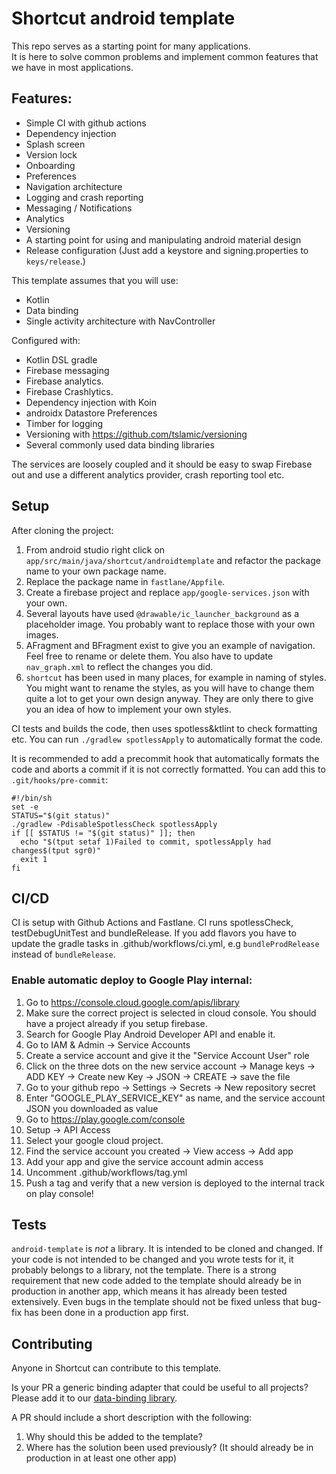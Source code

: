# Shortcut android template

This repo serves as a starting point for many applications.  
It is here to solve common problems and implement common features that we have in most applications.


## Features:
* Simple CI with github actions
* Dependency injection
* Splash screen
* Version lock
* Onboarding
* Preferences
* Navigation architecture
* Logging and crash reporting
* Messaging / Notifications
* Analytics
* Versioning
* A starting point for using and manipulating android material design
* Release configuration (Just add a keystore and signing.properties to `keys/release`.)

This template assumes that you will use:
- Kotlin
- Data binding
- Single activity architecture with NavController

Configured with:
- Kotlin DSL gradle
- Firebase messaging
- Firebase analytics.
- Firebase Crashlytics.
- Dependency injection with Koin
- androidx Datastore Preferences
- Timber for logging
- Versioning with https://github.com/tslamic/versioning
- Several commonly used data binding libraries

The services are loosely coupled and it should be easy to swap Firebase out and use a different analytics provider, crash reporting tool etc.

## Setup

After cloning the project:
1. From android studio right click on `app/src/main/java/shortcut/androidtemplate` and refactor the package name to your own package name.
2. Replace the package name in `fastlane/Appfile`.
3. Create a firebase project and replace `app/google-services.json` with your own.
4. Several layouts have used `@drawable/ic_launcher_background` as a placeholder image. You probably want to replace those with your own images.
5. AFragment and BFragment exist to give you an example of navigation. Feel free to rename or delete them. You also have to update `nav_graph.xml` to reflect the changes you did.
6. `shortcut` has been used in many places, for example in naming of styles. You might want to rename the styles, as you will have to change them quite a lot to get your own design anyway. They are only there to give you an idea of how to implement your own styles.

CI tests and builds the code, then uses spotless&ktlint to check formatting etc. You can run `./gradlew spotlessApply` to automatically format the code.

It is recommended to add a precommit hook that automatically formats the code and aborts a commit if it is not correctly formatted.
You can add this to `.git/hooks/pre-commit`:
```
#!/bin/sh
set -e
STATUS="$(git status)"
./gradlew -PdisableSpotlessCheck spotlessApply
if [[ $STATUS != "$(git status)" ]]; then
  echo "$(tput setaf 1)Failed to commit, spotlessApply had changes$(tput sgr0)"
  exit 1
fi

```

## CI/CD

CI is setup with Github Actions and Fastlane.
CI runs spotlessCheck, testDebugUnitTest and bundleRelease.
If you add flavors you have to update the gradle tasks in .github/workflows/ci.yml, e.g `bundleProdRelease` instead of `bundleRelease`.

### Enable automatic deploy to Google Play internal:
1. Go to https://console.cloud.google.com/apis/library
2. Make sure the correct project is selected in cloud console. You should have a project already if you setup firebase.
3. Search for Google Play Android Developer API and enable it.
4. Go to IAM & Admin -> Service Accounts
5. Create a service account and give it the "Service Account User" role
6. Click on the three dots on the new service account -> Manage keys -> ADD KEY -> Create new Key -> JSON -> CREATE -> save the file
7. Go to your github repo -> Settings -> Secrets -> New repository secret
8. Enter "GOOGLE_PLAY_SERVICE_KEY" as name, and the service account JSON you downloaded as value
9. Go to https://play.google.com/console
10. Setup -> API Access
11. Select your google cloud project.
12. Find the service account you created -> View access -> Add app
13. Add your app and give the service account admin access
14. Uncomment .github/workflows/tag.yml
15. Push a tag and verify that a new version is deployed to the internal track on play console!

## Tests

`android-template` is *not* a library. It is intended to be cloned and changed. If your code is not intended to be changed and you wrote tests for it, it probably belongs to a library, not the template. There is a strong requirement that new code added to the template should already be in production in another app, which means it has already been tested extensively. Even bugs in the template should not be fixed unless that bug-fix has been done in a production app first.

## Contributing

Anyone in Shortcut can contribute to this template.

Is your PR a generic binding adapter that could be useful to all projects? Please add it to our [data-binding library](https://github.com/shortcut/data-binding).

A PR should include a short description with the following:

1. Why should this be added to the template?
2. Where has the solution been used previously? (It should already be in production in at least one other app)
